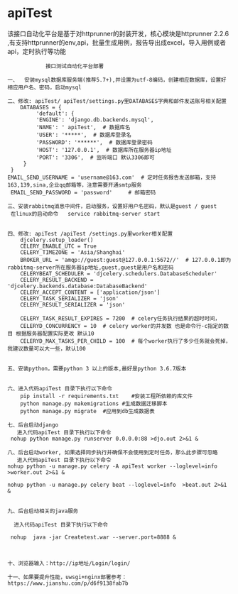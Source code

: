 # apiTest
该接口自动化平台是基于对httprunner的封装开发，核心模块是httprunner 2.2.6 ,有支持httprunner的env,api，批量生成用例，报告导出成excel，导入用例或者api，定时执行等功能

                接口测试自动化平台部署
                
    一、	安装mysql数据库服务端(推荐5.7+),并设置为utf-8编码，创建相应数据库，设置好相应用户名、密码，启动mysql

    二、修改: apiTest/ apiTest/settings.py里DATABASES字典和邮件发送账号相关配置
        DATABASES = {
             'default': {
             'ENGINE': 'django.db.backends.mysql',
             'NAME': ' apiTest',  # 数据库名
             'USER': '*****',  # 数据库登录名
             'PASSWORD': '******',  # 数据库登录密码
             'HOST': '127.0.0.1',  # 数据库所在服务器ip地址
             'PORT': '3306',  # 监听端口 默认3306即可
         }
     }
    EMAIL_SEND_USERNAME = 'username@163.com'  # 定时任务报告发送邮箱，支持163,139,sina,企业qq邮箱等，注意需要开通smtp服务
     EMAIL_SEND_PASSWORD = 'password'     # 邮箱密码

    三、安装rabbitmq消息中间件，启动服务，设置好用户名密码，默认是guest / guest 
     在linux的启动命令   service rabbitmq-server start


    四、修改: apiTest /apiTest /settings.py里worker相关配置
        djcelery.setup_loader()
        CELERY_ENABLE_UTC = True
        CELERY_TIMEZONE = 'Asia/Shanghai'
        BROKER_URL = 'amqp://guest:guest@127.0.0.1:5672//'  # 127.0.0.1即为rabbitmq-server所在服务器ip地址,guest,guest是用户名和密码
        CELERYBEAT_SCHEDULER = 'djcelery.schedulers.DatabaseScheduler'
        CELERY_RESULT_BACKEND = 'djcelery.backends.database:DatabaseBackend'
        CELERY_ACCEPT_CONTENT = ['application/json']
        CELERY_TASK_SERIALIZER = 'json'
        CELERY_RESULT_SERIALIZER = 'json'

        CELERY_TASK_RESULT_EXPIRES = 7200  # celery任务执行结果的超时时间，
        CELERYD_CONCURRENCY = 10  # celery worker的并发数 也是命令行-c指定的数目 根据服务器配置实际更改 默认10
        CELERYD_MAX_TASKS_PER_CHILD = 100  # 每个worker执行了多少任务就会死掉，我建议数量可以大一些，默认100


    五、安装python，需要python 3 以上的版本,最好是python 3.6.7版本


    六、进入代码apiTest 目录下执行以下命令
        pip install -r requirements.txt    #安装工程所依赖的库文件
        python manage.py makemigrations #生成数据迁移脚本
        python manage.py migrate  #应用到db生成数据表

    七、后台启动django
       进入代码apiTest 目录下执行以下命令
     nohup python manage.py runserver 0.0.0.0:88 >djo.out 2>&1 &

    八、后台启动worker, 如果选择同步执行并确保不会使用到定时任务，那么此步骤可忽略
       进入代码apiTest 目录下执行以下命令
    nohup python -u manage.py celery -A apiTest worker --loglevel=info   >worker.out 2>&1 &

    nohup python -u manage.py celery beat --loglevel=info  >beat.out 2>&1 &	


    九、后台启动相关的java服务

      进入代码apiTest 目录下执行以下命令

     nohup  java -jar Createtest.war --server.port=8888 &



    十、浏览器输入：http://ip地址/Login/login/

    十一、如果要提升性能，uwsgi+nginx部署参考：https://www.jianshu.com/p/d6f9138fab7b


